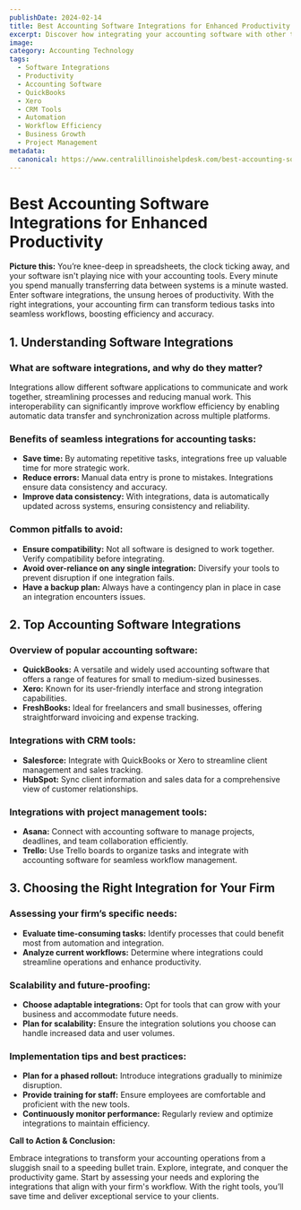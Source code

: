 ```yaml
---
publishDate: 2024-02-14  
title: Best Accounting Software Integrations for Enhanced Productivity  
excerpt: Discover how integrating your accounting software with other tools can streamline processes, reduce manual work, and boost your firm's efficiency and accuracy.  
image:  
category: Accounting Technology  
tags:
  - Software Integrations
  - Productivity
  - Accounting Software
  - QuickBooks
  - Xero
  - CRM Tools
  - Automation
  - Workflow Efficiency
  - Business Growth
  - Project Management
metadata:
  canonical: https://www.centralillinoishelpdesk.com/best-accounting-software-integrations-for-enhanced-productivity
---
```


# Best Accounting Software Integrations for Enhanced Productivity

**Picture this:** You’re knee-deep in spreadsheets, the clock ticking away, and your software isn't playing nice with your accounting tools. Every minute you spend manually transferring data between systems is a minute wasted. Enter software integrations, the unsung heroes of productivity. With the right integrations, your accounting firm can transform tedious tasks into seamless workflows, boosting efficiency and accuracy.

## 1. Understanding Software Integrations

### What are software integrations, and why do they matter?

Integrations allow different software applications to communicate and work together, streamlining processes and reducing manual work. This interoperability can significantly improve workflow efficiency by enabling automatic data transfer and synchronization across multiple platforms.

### Benefits of seamless integrations for accounting tasks:

- **Save time:** By automating repetitive tasks, integrations free up valuable time for more strategic work.
- **Reduce errors:** Manual data entry is prone to mistakes. Integrations ensure data consistency and accuracy.
- **Improve data consistency:** With integrations, data is automatically updated across systems, ensuring consistency and reliability.

### Common pitfalls to avoid:

- **Ensure compatibility:** Not all software is designed to work together. Verify compatibility before integrating.
- **Avoid over-reliance on any single integration:** Diversify your tools to prevent disruption if one integration fails.
- **Have a backup plan:** Always have a contingency plan in place in case an integration encounters issues.

## 2. Top Accounting Software Integrations

### Overview of popular accounting software:

- **QuickBooks:** A versatile and widely used accounting software that offers a range of features for small to medium-sized businesses.
- **Xero:** Known for its user-friendly interface and strong integration capabilities.
- **FreshBooks:** Ideal for freelancers and small businesses, offering straightforward invoicing and expense tracking.

### Integrations with CRM tools:

- **Salesforce:** Integrate with QuickBooks or Xero to streamline client management and sales tracking.
- **HubSpot:** Sync client information and sales data for a comprehensive view of customer relationships.

### Integrations with project management tools:

- **Asana:** Connect with accounting software to manage projects, deadlines, and team collaboration efficiently.
- **Trello:** Use Trello boards to organize tasks and integrate with accounting software for seamless workflow management.

## 3. Choosing the Right Integration for Your Firm

### Assessing your firm’s specific needs:

- **Evaluate time-consuming tasks:** Identify processes that could benefit most from automation and integration.
- **Analyze current workflows:** Determine where integrations could streamline operations and enhance productivity.

### Scalability and future-proofing:

- **Choose adaptable integrations:** Opt for tools that can grow with your business and accommodate future needs.
- **Plan for scalability:** Ensure the integration solutions you choose can handle increased data and user volumes.

### Implementation tips and best practices:

- **Plan for a phased rollout:** Introduce integrations gradually to minimize disruption.
- **Provide training for staff:** Ensure employees are comfortable and proficient with the new tools.
- **Continuously monitor performance:** Regularly review and optimize integrations to maintain efficiency.

**Call to Action & Conclusion:**

Embrace integrations to transform your accounting operations from a sluggish snail to a speeding bullet train. Explore, integrate, and conquer the productivity game. Start by assessing your needs and exploring the integrations that align with your firm's workflow. With the right tools, you’ll save time and deliver exceptional service to your clients.